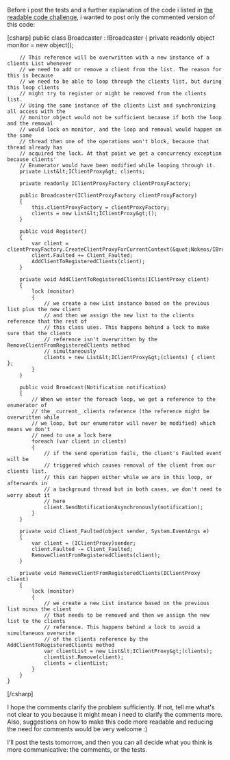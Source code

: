 Before i post the tests and a further explanation of the code i listed in <a href="http://davybrion.com/blog/2009/02/challenge-do-you-truly-understand-this-code">the readable code challenge</a>, i wanted to post only the commented version of this code:

<div>
[csharp]
    public class Broadcaster : IBroadcaster
    {
        private readonly object monitor = new object();
 
        // This reference will be overwritten with a new instance of a clients List whenever
        // we need to add or remove a client from the list. The reason for this is because
        // we need to be able to loop through the clients list, but during this loop clients
        // might try to register or might be removed from the clients list.
        // Using the same instance of the clients List and synchronizing all access with the
        // monitor object would not be sufficient because if both the loop and the removal
        // would lock on monitor, and the loop and removal would happen on the same
        // thread then one of the operations won't block, because that thread already has
        // acquired the lock. At that point we get a concurrency exception because clients'
        // Enumerator would have been modified while looping through it.
        private List&lt;IClientProxy&gt; clients;
 
        private readonly IClientProxyFactory clientProxyFactory;
 
        public Broadcaster(IClientProxyFactory clientProxyFactory)
        {
            this.clientProxyFactory = clientProxyFactory;
            clients = new List&lt;IClientProxy&gt;();
        }
 
        public void Register()
        {
            var client = clientProxyFactory.CreateClientProxyForCurrentContext(&quot;Nokeos/IBroadcastOverWcf/Receive&quot;);
            client.Faulted += Client_Faulted;
            AddClientToRegisteredClients(client);
        }
 
        private void AddClientToRegisteredClients(IClientProxy client)
        {
            lock (monitor)
            {
                // we create a new List instance based on the previous list plus the new client
                // and then we assign the new list to the clients reference that the rest of
                // this class uses. This happens behind a lock to make sure that the clients
                // reference isn't overwritten by the RemoveClientFromRegisteredClients method
                // simultaneously
                clients = new List&lt;IClientProxy&gt;(clients) { client };
            }
        }
 
        public void Broadcast(Notification notification)
        {
            // When we enter the foreach loop, we get a reference to the enumerator of
            // the _current_ clients reference (the reference might be overwritten while
            // we loop, but our enumerator will never be modified) which means we don't
            // need to use a lock here
            foreach (var client in clients)
            {
                // if the send operation fails, the client's Faulted event will be
                // triggered which causes removal of the client from our clients list.
                // this can happen either while we are in this loop, or afterwards in
                // a background thread but in both cases, we don't need to worry about it
                // here
                client.SendNotificationAsynchronously(notification);
            }
        }
 
        private void Client_Faulted(object sender, System.EventArgs e)
        {
            var client = (IClientProxy)sender;
            client.Faulted -= Client_Faulted;
            RemoveClientFromRegisteredClients(client);
        }
 
        private void RemoveClientFromRegisteredClients(IClientProxy client)
        {
            lock (monitor)
            {
                // we create a new List instance based on the previous list minus the client
                // that needs to be removed and then we assign the new list to the clients
                // reference. This happens behind a lock to avoid a simultaneuos overwrite
                // of the clients reference by the AddClientToRegisteredClients method
                var clientList = new List&lt;IClientProxy&gt;(clients);
                clientList.Remove(client);
                clients = clientList;
            }
        }
    }

[/csharp]
</div>

I hope the comments clarify the problem sufficiently. If not, tell me what's not clear to you because it might mean i need to clarify the comments more.  Also, suggestions on how to make this code more readable and reducing the need for comments would be very welcome :)

I'll post the tests tomorrow, and then you can all decide what you think is more communicative: the comments, or the tests.
